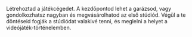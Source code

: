 Létrehoztad a játékcégedet. A kezdőpontod lehet a garázsod, vagy gondolkozhatsz nagyban és megvásárolhatod az első stúdiód. Végül a te döntéseid fogják a stúdiódat valakivé tenni, és meglelni a helyet a videójáték-történelemben.